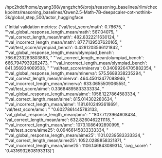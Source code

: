 /hpc2hdd/home/zyang398/yangzhch6/projs/reasoning_baselines/rllm/checkpoints/reasoning_baselines/Qwen2.5-Math-7B-deepscaler-cot-nothink-3k/global_step_500/actor_huggingface

("Initial validation metrics: {'val/test_score/math': 0.78675, "
"'val_global_response_length_mean/math': 567.04075, "
"'val_correct_length_mean/math': 482.8322211630124, "
"'val_incorrect_length_mean/math': 877.7139507620165, "
"'val/test_score/olympiad_bench': 0.4281203566121842, "
"'val_global_response_length_mean/olympiad_bench': 766.6233283803863, "
"'val_correct_length_mean/olympiad_bench': 666.7947939262473, "
"'val_incorrect_length_mean/olympiad_bench': 841.356934069503, "
"'val/test_score/minerva': 0.34099264705882354, "
"'val_global_response_length_mean/minerva': 575.5689338235294, "
"'val_correct_length_mean/minerva': 464.45013477088946, "
"'val_incorrect_length_mean/minerva': 633.0655509065551, "
"'val/test_score/aime': 0.33684895833333334, "
"'val_global_response_length_mean/aime': 1058.1227864583334, "
"'val_correct_length_mean/aime': 815.014302280634, "
"'val_incorrect_length_mean/aime': 1181.6102493618691, 'val/test_score/amc': "
"0.6027861445783133, 'val_global_response_length_mean/amc': "
"807.7123964608434, 'val_correct_length_mean/amc': 632.8260462211118, "
"'val_incorrect_length_mean/amc': 1073.1086492890995, "
"'val/test_score/aime25': 0.09466145833333334, "
"'val_global_response_length_mean/aime25': 1101.0239583333334, "
"'val_correct_length_mean/aime25': 1052.0288858321871, "
"'val_incorrect_length_mean/aime25': 1106.146843089314, 'avg_score': "
'0.4316932608193313}')